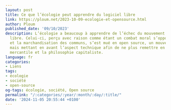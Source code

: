 ```yaml
---
layout: post
title: Ce que l’écologie peut apprendre du logiciel libre
link: https://ploum.net/2023-10-09-ecologie-et-opensource.html
author: Ploum
published_date: '09/10/2023'
description: L’écologie a beaucoup à apprendre de l’échec du mouvement pour le logiciel
  libre. Celui-ci, perçu avec raison comme étant un combat moral s’opposant à la privatisation
  et la marchandisation des communs, s’est mué en open source, un mouvement très similaire,
  mais mettant en avant l’aspect technique afin de ne plus remettre en question l’aspect
  mercantile et la philosophie capitaliste.
language: fr
categories:
- Liens
tags:
- écologie
- société
- open-source
og-tags: écologie, société, Open source
permalink: "/:categories/:year/:month/:day/:title/"
date: '2024-11-05 20:55:44 +0100'
---
```

